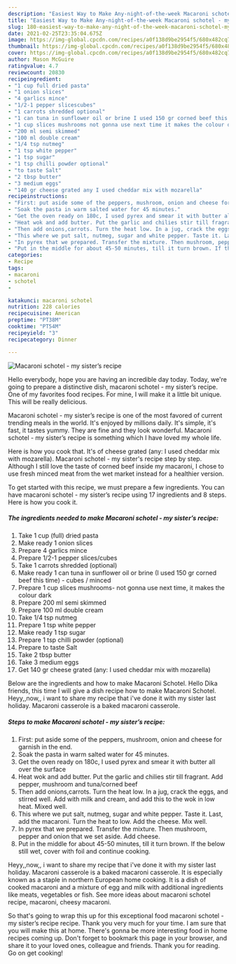 ```yaml
---
description: "Easiest Way to Make Any-night-of-the-week Macaroni schotel - my sister’s recipe"
title: "Easiest Way to Make Any-night-of-the-week Macaroni schotel - my sister’s recipe"
slug: 180-easiest-way-to-make-any-night-of-the-week-macaroni-schotel-my-sisters-recipe
date: 2021-02-25T23:35:04.675Z
image: https://img-global.cpcdn.com/recipes/a0f138d9be2954f5/680x482cq70/macaroni-schotel-my-sisters-recipe-recipe-main-photo.jpg
thumbnail: https://img-global.cpcdn.com/recipes/a0f138d9be2954f5/680x482cq70/macaroni-schotel-my-sisters-recipe-recipe-main-photo.jpg
cover: https://img-global.cpcdn.com/recipes/a0f138d9be2954f5/680x482cq70/macaroni-schotel-my-sisters-recipe-recipe-main-photo.jpg
author: Mason McGuire
ratingvalue: 4.7
reviewcount: 20830
recipeingredient:
- "1 cup full dried pasta"
- "1 onion slices"
- "4 garlics mince"
- "1/2-1 pepper slicescubes"
- "1 carrots shredded optional"
- "1 can tuna in sunflower oil or brine I used 150 gr corned beef this time  cubes  minced"
- "1 cup slices mushrooms not gonna use next time it makes the colour dark"
- "200 ml semi skimmed"
- "100 ml double cream"
- "1/4 tsp nutmeg"
- "1 tsp white pepper"
- "1 tsp sugar"
- "1 tsp chilli powder optional"
- "to taste Salt"
- "2 tbsp butter"
- "3 medium eggs"
- "140 gr cheese grated any I used cheddar mix with mozarella"
recipeinstructions:
- "First: put aside some of the peppers, mushroom, onion and cheese for garnish in the end."
- "Soak the pasta in warm salted water for 45 minutes."
- "Get the oven ready on 180c, I used pyrex and smear it with butter all over the surface"
- "Heat wok and add butter. Put the garlic and chilies stir till fragrant. Add pepper, mushroom and tuna/corned beef"
- "Then add onions,carrots. Turn the heat low. In a jug, crack the eggs, and stirred well. Add with milk and cream, and add this to the wok in low heat. Mixed well."
- "This where we put salt, nutmeg, sugar and white pepper. Taste it. Last, add the macaroni. Turn the heat to low. Add the cheese. Mix well."
- "In pyrex that we prepared. Transfer the mixture. Then mushroom, pepper and onion that we set aside. Add cheese."
- "Put in the middle for about 45-50 minutes, till it turn brown. If the below still wet, cover with foil and continue cooking."
categories:
- Recipe
tags:
- macaroni
- schotel
- 

katakunci: macaroni schotel  
nutrition: 228 calories
recipecuisine: American
preptime: "PT38M"
cooktime: "PT54M"
recipeyield: "3"
recipecategory: Dinner

---
```



![Macaroni schotel - my sister’s recipe](https://img-global.cpcdn.com/recipes/a0f138d9be2954f5/680x482cq70/macaroni-schotel-my-sisters-recipe-recipe-main-photo.jpg)

Hello everybody, hope you are having an incredible day today. Today, we're going to prepare a distinctive dish, macaroni schotel - my sister’s recipe. One of my favorites food recipes. For mine, I will make it a little bit unique. This will be really delicious.

Macaroni schotel - my sister’s recipe is one of the most favored of current trending meals in the world. It's enjoyed by millions daily. It's simple, it's fast, it tastes yummy. They are fine and they look wonderful. Macaroni schotel - my sister’s recipe is something which I have loved my whole life.

Here is how you cook that. It&#39;s of cheese grated (any: I used cheddar mix with mozarella). Macaroni schotel - my sister&#39;s recipe step by step. Although I still love the taste of corned beef inside my macaroni, I chose to use fresh minced meat from the wet market instead for a healthier version.


To get started with this recipe, we must prepare a few ingredients. You can have macaroni schotel - my sister’s recipe using 17 ingredients and 8 steps. Here is how you cook it.

<!--inarticleads1-->

##### The ingredients needed to make Macaroni schotel - my sister’s recipe:

1. Take 1 cup (full) dried pasta
1. Make ready 1 onion slices
1. Prepare 4 garlics mince
1. Prepare 1/2-1 pepper slices/cubes
1. Take 1 carrots shredded (optional)
1. Make ready 1 can tuna in sunflower oil or brine (I used 150 gr corned beef this time) - cubes / minced
1. Prepare 1 cup slices mushrooms- not gonna use next time, it makes the colour dark
1. Prepare 200 ml semi skimmed
1. Prepare 100 ml double cream
1. Take 1/4 tsp nutmeg
1. Prepare 1 tsp white pepper
1. Make ready 1 tsp sugar
1. Prepare 1 tsp chilli powder (optional)
1. Prepare to taste Salt
1. Take 2 tbsp butter
1. Take 3 medium eggs
1. Get 140 gr cheese grated (any: I used cheddar mix with mozarella)


Below are the ingredients and how to make Macaroni Schotel. Hello Dika friends, this time I will give a dish recipe how to make Macaroni Schotel. Heyy,,now,, i want to share my recipe that i&#39;ve done it with my sister last holiday. Macaroni casserole is a baked macaroni casserole. 

<!--inarticleads2-->

##### Steps to make Macaroni schotel - my sister’s recipe:

1. First: put aside some of the peppers, mushroom, onion and cheese for garnish in the end.
1. Soak the pasta in warm salted water for 45 minutes.
1. Get the oven ready on 180c, I used pyrex and smear it with butter all over the surface
1. Heat wok and add butter. Put the garlic and chilies stir till fragrant. Add pepper, mushroom and tuna/corned beef
1. Then add onions,carrots. Turn the heat low. In a jug, crack the eggs, and stirred well. Add with milk and cream, and add this to the wok in low heat. Mixed well.
1. This where we put salt, nutmeg, sugar and white pepper. Taste it. Last, add the macaroni. Turn the heat to low. Add the cheese. Mix well.
1. In pyrex that we prepared. Transfer the mixture. Then mushroom, pepper and onion that we set aside. Add cheese.
1. Put in the middle for about 45-50 minutes, till it turn brown. If the below still wet, cover with foil and continue cooking.


Heyy,,now,, i want to share my recipe that i&#39;ve done it with my sister last holiday. Macaroni casserole is a baked macaroni casserole. It is especially known as a staple in northern European home cooking. It is a dish of cooked macaroni and a mixture of egg and milk with additional ingredients like meats, vegetables or fish. See more ideas about macaroni schotel recipe, macaroni, cheesy macaroni. 

So that's going to wrap this up for this exceptional food macaroni schotel - my sister’s recipe recipe. Thank you very much for your time. I am sure that you will make this at home. There's gonna be more interesting food in home recipes coming up. Don't forget to bookmark this page in your browser, and share it to your loved ones, colleague and friends. Thank you for reading. Go on get cooking!
